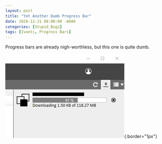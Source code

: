 ```yaml
---
layout: post
title: "Yet Another Dumb Progress Bar"
date: 2020-12-21 08:00:00 -0600
categories: [Stupid_Bugs]
tags: [Ivanti, Progress Bars]
---
```


Progress bars are already nigh-worthless, but this one is quite dumb.

![Dumb, inaccurate progress bar](/assets/2020/12/dumb-progress-bar.png){:border="1px"}
